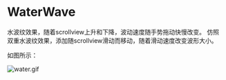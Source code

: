 # WaterWave
水波纹效果，随着scrollview上升和下降，波动速度随手势拖动快慢改变。
仿照双重水波纹效果，添加随scrollview滑动而移动，随着滑动速度改变波形大小。

如图所示：


![water.gif](https://github.com/Sun-Hong/WaterWave/blob/master/WaterWave/waterWave.gif)

